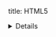 title: HTML5 <details> 标签
toc: true
categories: 技术
date: 2014-11-30 12:54:43
tags:
- html5
---

HTML5 中新增的`<details>`标签允许用户创建一个可展开折叠的元件，让一段文字或标题包含一些隐藏的信息。

<!-- more -->

# 用法

一般情况下，`details`用来对显示在页面的内容做进一步骤解释。其展现出来的效果和jQuery手风琴插件差不多。

其大致写法如下：

```html
<details>
    <summary>Google Nexus 6</summary>
    <p>商品详情：</p>
    <dl>
        <dt>屏幕</dt>
        <dd>5.96” 2560x1440 QHD AMOLED display (493 ppi)</dd>
        <dt>电池</dt>
        <dd>3220 mAh</dd>
        <dt>相机</dt>
        <dd>13MP rear-facing with optical image stabilization 2MP front-facing</dd>
        <dt>处理器</dt>
        <dd>Qualcomm® Snapdragon™ 805 processor</dd>
    </dl>
</details>
```

首先是`<details>`标签，里面接着是标题`<summary>`，这里面的内容一般简短，具有总结性，会展示在页面。接着可以跟任意类型的HTML元素作为详情内容，这些内容需要在点击`<summary>`才会呈现。

上面代码呈现出来的效果会是下面这样的：

![html5 details tag](/asset/posts/2014-11-30-html5-details-tag/html5_details_tag.gif)


最开始详情是隐藏的，当点击时都会展现。

## open 属性

当然，你也可以通过给`<details>`标签设置`open`属性让它默认为展开状态。

```html
<details open>
    <summary>Google Nexus 6</summary>
    <p>商品详情：</p>
    <dl>
        <dt>屏幕</dt>
        <dd>5.96” 2560x1440 QHD AMOLED display (493 ppi)</dd>
        <dt>电池</dt>
        <dd>3220 mAh</dd>
        <dt>相机</dt>
        <dd>13MP rear-facing with optical image stabilization 2MP front-facing</dd>
        <dt>处理器</dt>
        <dd>Qualcomm® Snapdragon™ 805 processor</dd>
    </dl>
</details>
```

此时默认会把详情展开，而点击标题后会折叠起来。

# 示例

示例如上面那样，预览在线版本可[点击此处](http://sandbox.runjs.cn/show/hjotymth)。


# 浏览器兼容性

由于是HTML5新标签，浏览器支持情况不是很理想。从来自[caniuse](http://caniuse.com/#feat=details)的数据来看，目前仅Chrome, Safari 8+ 和Opera 26+支持此标签。

可喜的是，如果你在caniuse开启了「显示来自UC浏览器的结果」 选项的话，会发现，国产的UC浏览器也支持了此标签。

![can i use details tag](/asset/posts/2014-11-30-html5-details-tag/browser_compatability.jpg)

# Polyfill

既然支持情况如此不理解，那么使用垫片（polyfill）就很有必要了。

垫片就是在那些不支持此特性的浏览器上使用JavaScript来手动模拟，看起来好像是浏览器支持了一样。

[chemerisuk](http://www.smashingmagazine.com/author/maksim-chemerisuk/?rel=author)给出了他的一个实现，源码在GitHub上](https://github.com/chemerisuk/better-
[details-polyfill)，具体的实现思路也写成了博文发到了[Smashing Magazine](http://www.smashingmagazine.com/2014/11/28/complete-polyfill-html5-details-element/)，用法可参见GitHub。


# 参考

- [HTML <details> Tag](http://www.w3schools.com/tags/tag_details.asp)
- [HTML <dt> Tag](http://www.w3schools.com/tags/tag_dt.asp)
- [Making A Complete Polyfill For The HTML5 Details Element](http://www.smashingmagazine.com/2014/11/28/complete-polyfill-html5-details-element/)
- [better-details-polyfill](https://github.com/chemerisuk/better-details-polyfill)